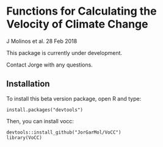 # Functions for Calculating the Velocity of Climate Change

J Molinos et al. 28 Feb 2018

This package is currently under development.

Contact Jorge with any questions.


## Installation

To install this beta version package, open R and type:

    install.packages("devtools")

Then, you can install vocc:

    devtools::install_github("JorGarMol/VoCC")
    library(VoCC)
